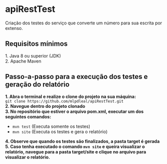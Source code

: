 # apiRestTest

<p>
  Criação dos testes do serviço que converte um número para sua escrita por extenso.
</p>


<h2> Requisitos mínimos </h2>
  1. Java 8 ou superior (JDK) <br/>
  2. Apache Maven<br/>
  
 <h2> Passo-a-passo para a execução dos testes e geração do relatório </h2>
 
**1. Abra o terminal e realize o clone do projeto na sua máquina:** <br/>
     `git clone https://github.com/mlpdleal/apiRestTest.git` <br/>
**2. Navegue dentro do projeto clonado** <br/>
**3. No repositório que estiver o arquivo pom.xml, executar um dos seguintes comandos:**</br>
     <ul>
          <li>`mvn test` (Executa somente os testes)</li>
          <li>`mvn site` (Executa os testes e gera o relatório)</li>
     </ul> 
**4. Observe que quando os testes são finalizados, a pasta target é gerada**</br>
**5. Caso tenha executado o comando `mvn site` e queira visualizar o relatório, navegue para a pasta target/site e clique no arquivo para visualizar o relatório.**
 

